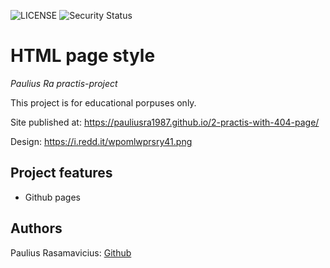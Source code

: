 ![LICENSE](https://img.shields.io/badge/license-ISC-blue.svg?style=flat-square)
![Security Status](https://img.shields.io/security-headers?label=Security&url=https%3A%2F%2Fgithub.com&style=flat-square)

# HTML page style

_Paulius Ra practis-project_

This project is for educational porpuses only. 

Site published at: https://pauliusra1987.github.io/2-practis-with-404-page/

Design: https://i.redd.it/wpomlwprsry41.png

## Project features

-   Github pages

## Authors

Paulius Rasamavicius: [Github](https://github.com/PauliusRa1987)